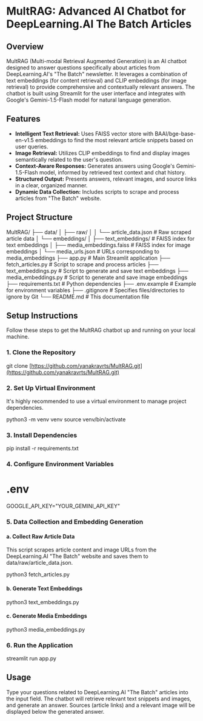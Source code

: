 # MultRAG: Advanced AI Chatbot for DeepLearning.AI The Batch Articles

## Overview

MultRAG (Multi-modal Retrieval Augmented Generation) is an AI chatbot designed to answer questions specifically about articles from DeepLearning.AI's "The Batch" newsletter. It leverages a combination of text embeddings (for content retrieval) and CLIP embeddings (for image retrieval) to provide comprehensive and contextually relevant answers. The chatbot is built using Streamlit for the user interface and integrates with Google's Gemini-1.5-Flash model for natural language generation.

## Features

- **Intelligent Text Retrieval:** Uses FAISS vector store with BAAI/bge-base-en-v1.5 embeddings to find the most relevant article snippets based on user queries.
- **Image Retrieval:** Utilizes CLIP embeddings to find and display images semantically related to the user's question.
- **Context-Aware Responses:** Generates answers using Google's Gemini-1.5-Flash model, informed by retrieved text context and chat history.
- **Structured Output:** Presents answers, relevant images, and source links in a clear, organized manner.
- **Dynamic Data Collection:** Includes scripts to scrape and process articles from "The Batch" website.

## Project Structure

MultRAG/
├── data/
│   ├── raw/
│   │   └── article_data.json         # Raw scraped article data
│   └── embeddings/
│       ├── text_embeddings/          # FAISS index for text embeddings
│       ├── media_embeddings.faiss    # FAISS index for image embeddings
│       └── media_urls.json           # URLs corresponding to media_embeddings
├── app.py                            # Main Streamlit application
├── fetch_articles.py                 # Script to scrape and process articles
├── text_embeddings.py                # Script to generate and save text embeddings
├── media_embeddings.py               # Script to generate and save image embeddings
├── requirements.txt                  # Python dependencies
├── .env.example                      # Example for environment variables
├── .gitignore                        # Specifies files/directories to ignore by Git
└── README.md                         # This documentation file



## Setup Instructions

Follow these steps to get the MultRAG chatbot up and running on your local machine.

### 1. Clone the Repository


git clone [https://github.com/yanakravrts/MultRAG.git](https://github.com/yanakravrts/MultRAG.git)


### 2. Set Up Virtual Environment

It's highly recommended to use a virtual environment to manage project dependencies.

python3 -m venv venv
source venv/bin/activate  

### 3. Install Dependencies

pip install -r requirements.txt

### 4. Configure Environment Variables

# .env
GOOGLE_API_KEY="YOUR_GEMINI_API_KEY"

### 5. Data Collection and Embedding Generation

#### a. Collect Raw Article Data

This script scrapes article content and image URLs from the DeepLearning.AI "The Batch" website and saves them to data/raw/article_data.json.

python3 fetch_articles.py

#### b. Generate Text Embeddings

python3 text_embeddings.py

#### c. Generate Media Embeddings

python3 media_embeddings.py

### 6. Run the Application

streamlit run app.py


## Usage
Type your questions related to DeepLearning.AI "The Batch" articles into the input field.
The chatbot will retrieve relevant text snippets and images, and generate an answer.
Sources (article links) and a relevant image will be displayed below the generated answer.
